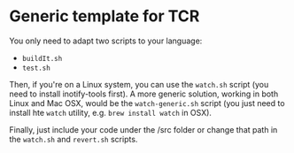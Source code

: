 # Generic template for TCR

You only need to adapt two scripts to your language:
* `buildIt.sh`
* `test.sh`

Then, if you're on a Linux system, you can use the `watch.sh` script (you need to install inotify-tools first). A more generic solution, working in both Linux and Mac OSX, would be the `watch-generic.sh` script (you just need to install hte `watch` utility, e.g. `brew install watch` in OSX).

Finally, just include your code under the /src folder or change that path in the `watch.sh` and `revert.sh` scripts.
